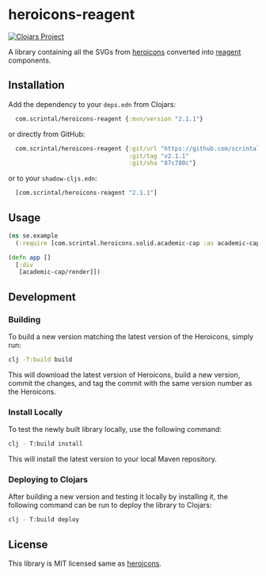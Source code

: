# heroicons-reagent

[![Clojars Project](https://img.shields.io/clojars/v/com.scrintal/heroicons-reagent.svg)](https://clojars.org/com.scrintal/heroicons-reagent)

A library containing all the SVGs from [heroicons](https://github.com/tailwindlabs/heroicons)
converted into [reagent](https://github.com/reagent-project/reagent) components.

## Installation
Add the dependency to your `deps.edn` from Clojars:
```clojure
  com.scrintal/heroicons-reagent {:mvn/version "2.1.1"}
```

or directly from GitHub:
```clojure
  com.scrintal/heroicons-reagent {:git/url "https://github.com/scrintal/heroicons-reagent"
                                  :git/tag "v2.1.1"
                                  :git/sha "87c780c"}
```

or to your `shadow-cljs.edn`:
```clojure
  [com.scrintal/heroicons-reagent "2.1.1"]
```

## Usage
```clojure
(ns se.example
  (:require [com.scrintal.heroicons.solid.academic-cap :as academic-cap]))

(defn app []
  [:div
   [academic-cap/render]])

```

## Development

### Building
To build a new version matching the latest version of the Heroicons, simply run:
```sh
clj -T:build build
```

This will download the latest version of Heroicons, build a new version, commit the changes, and 
tag the commit with the same version number as the Heroicons.

### Install Locally
To test the newly built library locally, use the following command:
```sh
clj - T:build install
```

This will install the latest version to your local Maven repository.

### Deploying to Clojars
After building a new version and testing it locally by installing it, the following command can be
run to deploy the library to Clojars:
```sh
clj - T:build deploy
```

## License

This library is MIT licensed same as [heroicons](https://github.com/tailwindlabs/heroicons).
